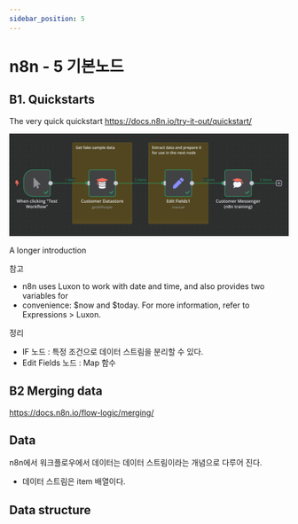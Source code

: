 ```yaml
---
sidebar_position: 5
---
```


# n8n - 5 기본노드  


## B1. Quickstarts  

The very quick quickstart
https://docs.n8n.io/try-it-out/quickstart/  

![Alt text](image-16.png)  

A longer introduction

참고 
- n8n uses Luxon to work with date and time, and also provides two variables for 
- convenience: $now and $today. For more information, refer to Expressions > Luxon.


정리
- IF 노드 : 특정 조건으로 데이터 스트림을 분리할 수 있다.  
- Edit Fields 노드 : Map 함수  


## B2 Merging data  

https://docs.n8n.io/flow-logic/merging/  

## Data  

n8n에서 워크플로우에서 데이터는 데이터 스트림이라는 개념으로 다루어 진다.  
- 데이터 스트림은 item 배열이다. 

## Data structure  


